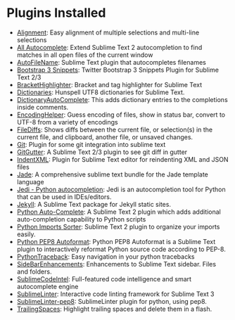 # Plugins Installed

- [Alignment](https://github.com/wbond/sublime_alignment/issues): Easy alignment of multiple selections and multi-line selections
- [All Autocomplete](https://github.com/alienhard/SublimeAllAutocomplete): Extend Sublime Text 2 autocompletion to find matches in all open files of the current window
- [AutoFileName](https://github.com/BoundInCode/AutoFileName): Sublime Text plugin that autocompletes filenames
- [Bootstrap 3 Snippets](https://github.com/JasonMortonNZ/bs3-sublime-plugin): Twitter Bootstrap 3 Snippets Plugin for Sublime Text 2/3
- [BracketHighlighter](https://github.com/facelessuser/BracketHighlighter): Bracket and tag highlighter for Sublime Text
- [Dictionaries](https://github.com/SublimeText/Dictionaries): Hunspell UTF8 dictionaries for Sublime Text.
- [Dictionary​Auto​Complete](https://github.com/Zinggi/DictionaryAutoComplete): This adds dictionary entries to the completions inside comments.
- [EncodingHelper](https://github.com/SublimeText/EncodingHelper): Guess encoding of files, show in status bar, convert to UTF-8 from a variety of encodings
- [FileDiffs](https://github.com/colinta/SublimeFileDiffs): Shows diffs between the current file, or selection(s) in the current file, and clipboard, another file, or unsaved changes.
- [Git](https://github.com/kemayo/sublime-text-git): Plugin for some git integration into sublime text
- [GitGutter](http://www.jisaacks.com/gitgutter): A Sublime Text 2/3 plugin to see git diff in gutter
- [IndentXML](https://github.com/alek-sys/sublimetext_indentxml): Plugin for Sublime Text editor for reindenting XML and JSON files
- [Jade](https://github.com/davidrios/jade-tmbundle): A comprehensive sublime text bundle for the Jade template language
- [Jedi - Python autocompletion](https://www.google.com/url?sa=t&rct=j&q=&esrc=s&source=web&cd=3&cad=rja&uact=8&ved=0CD0QFjAC&url=https%3A%2F%2Fgithub.com%2Fsrusskih%2FSublimeJEDI&ei=OmQpU8jnGtDZoATL_YCACA&usg=AFQjCNH9VcKDU09VibnW2RNLyCjrt9SyDA&sig2=LOg29BW0rRy5BHkoObgdeQ&bvm=bv.62922401,d.cGU): Jedi is an autocompletion tool for Python that can be used in IDEs/editors.
- [Jekyll](https://github.com/23maverick23/sublime-jekyll): A Sublime Text package for Jekyll static sites.
- [Python Auto-Complete](https://github.com/eliquious/Python-Auto-Complete): A Sublime Text 2 plugin which adds additional auto-completion capability to Python scripts
- [Python Imports Sorter](https://github.com/vi4m/sublime_python_imports): Sublime Text 2 plugin to organize your imports easily.
- [Python PEP8 Autoformat](https://bitbucket.org/StephaneBunel/pythonpep8autoformat): Python PEP8 Autoformat is a Sublime Text plugin to interactively reformat Python source code according to PEP-8.
- [PythonTraceback](https://github.com/kedder/sublime-python-traceback): Easy navigation in your python tracebacks
- [SideBarEnhancements](https://github.com/titoBouzout/SideBarEnhancements): Enhancements to Sublime Text sidebar. Files and folders.
- [SublimeCodeIntel](http://sublimecodeintel.github.io/SublimeCodeIntel/): Full-featured code intelligence and smart autocomplete engine
- [SublimeLinter](http://sublimelinter.readthedocs.org/): Interactive code linting framework for Sublime Text 3
- [SublimeLinter-pep8](https://github.com/SublimeLinter/SublimeLinter-pep8): SublimeLinter plugin for python, using pep8.
- [TrailingSpaces](https://github.com/SublimeText/TrailingSpaces): Highlight trailing spaces and delete them in a flash.